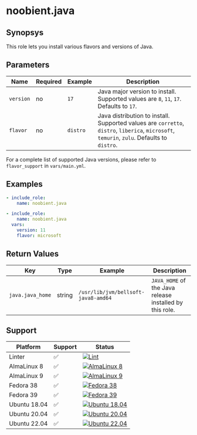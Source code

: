 # noobient.java

## Synopsys

This role lets you install various flavors and versions of Java.

## Parameters

| Name | Required | Example | Description |
|---|---|---|---|
| `version` | no | `17` | Java major version to install. Supported values are `8`, `11`, `17`. Defaults to `17`. |
| `flavor` | no | `distro` | Java distribution to install. Supported values are `corretto`, `distro`, `liberica`, `microsoft`, `temurin`, `zulu`. Defaults to `distro`. |

For a complete list of supported Java versions, please refer to `flavor_support` in `vars/main.yml`.

## Examples

```yml
- include_role:
    name: noobient.java

- include_role:
    name: noobient.java
  vars:
    version: 11
    flavor: microsoft
```

## Return Values

| Key | Type | Example | Description |
|---|---|---|---|
| `java.java_home` | string | `/usr/lib/jvm/bellsoft-java8-amd64` | `JAVA_HOME` of the Java release installed by this role. |

## Support

| Platform | Support | Status |
|---|---|---|
| Linter | ✅ | [![Lint](https://github.com/noobient/ansible-galaxy-java/actions/workflows/lint.yml/badge.svg)](https://github.com/noobient/ansible-galaxy-java/actions/workflows/lint.yml) |
| AlmaLinux 8 | ✅ | [![AlmaLinux 8](https://github.com/noobient/ansible-galaxy-java/actions/workflows/almalinux-8.yml/badge.svg)](https://github.com/noobient/ansible-galaxy-java/actions/workflows/almalinux-8.yml) |
| AlmaLinux 9 | ✅ | [![AlmaLinux 9](https://github.com/noobient/ansible-galaxy-java/actions/workflows/almalinux-9.yml/badge.svg)](https://github.com/noobient/ansible-galaxy-java/actions/workflows/almalinux-9.yml) |
| Fedora 38 | ✅ | [![Fedora 38](https://github.com/noobient/ansible-galaxy-java/actions/workflows/fedora-38.yml/badge.svg)](https://github.com/noobient/ansible-galaxy-java/actions/workflows/fedora-38.yml) |
| Fedora 39 | ✅ | [![Fedora 39](https://github.com/noobient/ansible-galaxy-ansible-galaxy-java/actions/workflows/fedora-39.yml/badge.svg)](https://github.com/noobient/ansible-galaxy-ansible-galaxy-java/actions/workflows/fedora-39.yml) |
| Ubuntu 18.04 | ✅ | [![Ubuntu 18.04](https://github.com/noobient/ansible-galaxy-java/actions/workflows/ubuntu-18.04.yml/badge.svg)](https://github.com/noobient/ansible-galaxy-java/actions/workflows/ubuntu-18.04.yml) |
| Ubuntu 20.04 | ✅ | [![Ubuntu 20.04](https://github.com/noobient/ansible-galaxy-java/actions/workflows/ubuntu-20.04.yml/badge.svg)](https://github.com/noobient/ansible-galaxy-java/actions/workflows/ubuntu-20.04.yml) |
| Ubuntu 22.04 | ✅ | [![Ubuntu 22.04](https://github.com/noobient/ansible-galaxy-java/actions/workflows/ubuntu-22.04.yml/badge.svg)](https://github.com/noobient/ansible-galaxy-java/actions/workflows/ubuntu-22.04.yml) |
